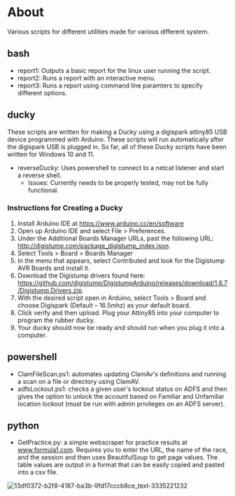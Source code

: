 # About
Various scripts for different utilities made for various different system.

## bash
 - report1: Outputs a basic report for the linux user running the script.
 - report2: Runs a report with an interactive menu.
 - report3: Runs a report using command line paramters to specify different options.

## ducky
These scripts are written for making a Ducky using a digispark attiny85 USB device programmed with Arduino. These scripts will run automatically after the digispark USB is
plugged in. So far, all of these Ducky scripts have been written for Windows 10 and 11.
 - reverseDucky: Uses powershell to connect to a netcat listener and start a reverse shell.
      - Issues: Currently needs to be properly tested, may not be fully functional.
### Instructions for Creating a Ducky
  1. Install Arduino IDE at https://www.arduino.cc/en/software
  2. Open up Arduino IDE and select File > Preferences.
  3. Under the Additional Boards Manager URLs, past the following URL: http://digistump.com/package_digistump_index.json.
  4. Select Tools > Board > Boards Manager
  5. In the menu that appears, select Contributed and look for the Digistump AVR Boards and install it.
  6. Download the Digistump drivers found here: https://github.com/digistump/DigistumpArduino/releases/download/1.6.7/Digistump.Drivers.zip.
  7. With the desired script open in Arduino, select Tools > Board and choose Digispark (Default – 16.5mhz) as your default board.
  8. Click verify and then upload. Plug your Attiny85 into your computer to program the rubber ducky.
  9. Your ducky should now be ready and should run when you plug it into a computer.

## powershell
 - ClamFileScan.ps1: automates updating ClamAv's definitions and running a scan on a file or directory using ClamAV.
 - adfsLockout.ps1: checks a given user's lockout status on ADFS and then gives the option to unlock the account based on Familiar and Unfamiliar location lockout (must be run with admin privileges on an ADFS server).

## python
 - GetPractice.py: a simple webscraper for practice results at www.formula1.com. Requires you to enter the URL, the name of the race, and the session and then uses BeautifulSoup to get page values. The table values are output in a format that can be easily copied and pasted into a csv file.

![13df0372-b2f8-4187-ba3b-9fd17cccb8ce_text-3335221232](https://github.com/user-attachments/assets/4d2e7bd2-b5a1-4025-81a6-74f6ba0e2236)
